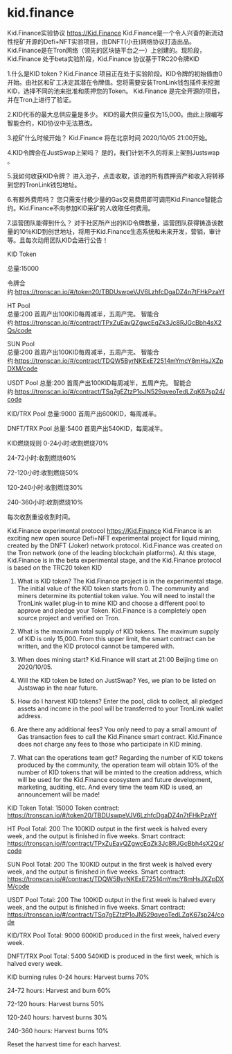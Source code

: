 # kid.finance
Kid.Finance实验协议
https://Kid.Finance
Kid.Finance是一个令人兴奋的新流动性挖矿开源的Defi+NFT实验项目，由DNFT(小丑)网络协议打造出品。
Kid.Finance是在Tron网络（领先的区块链平台之一）上创建的。现阶段，Kid.Finance 处于beta实验阶段，Kid.Finance 协议基于TRC20令牌KID

1.什么是KID token ?
Kid.Finance 项目正在处于实验阶段。KID令牌的初始值由0开始。由社区和矿工决定其潜在令牌值。您将需要安装TronLink钱包插件来挖掘KID，选择不同的池来批准和质押您的Token。
Kid.Finance 是完全开源的项目，并在Tron上进行了验证。

2.KID代币的最大总供应量是多少。
KID的最大供应量仅为15,000。由此上限编写智能合约，KID协议中无法篡改。

3.挖矿什么时候开始？
Kid.Finance 将在北京时间 2020/10/05 21:00开始。

4.KID令牌会在JustSwap上架吗？
是的，我们计划不久的将来上架到Justswap 。

5.我如何收获KID令牌？
进入池子，点击收取，该池的所有质押资产和收入将转移到您的TronLink钱包地址。

6.有额外费用吗？
您只需支付极少量的Gas交易费用即可调用Kid.Finance智能合约。Kid.Finance不向参加KID采矿的人收取任何费用。

7.运营团队能得到什么？
对于社区所产出的KID令牌数量，运营团队获得铸造该数量的10％KID到创世地址，将用于Kid.Finance生态系统和未来开发，营销，审计等。且每次动用团队KID会进行公告！

KID Token

总量:15000

令牌合约:https://tronscan.io/#/token20/TBDUswpeVJV6LzhfcDgaDZ4n7tFHkPzaYf

HT Pool      
总量:200 
首周产出100KID每周减半，五周产完。
智能合约:https://tronscan.io/#/contract/TPxZuEavQZgwcEqZk3Jc8RJGcBbh4sX2Qs/code

SUN Pool   
总量:200
首周产出100KID每周减半，五周产完。
智能合约:https://tronscan.io/#/contract/TDQW5ByrNKExE72514mYmcY8mHsJXZpDXM/code

USDT Pool 
总量:200
首周产出100KID每周减半，五周产完。
智能合约:https://tronscan.io/#/contract/TSq7gEZtzP1oJN529qveoTedLZqK67sp24/code

KID/TRX Pool
总量:9000
首周产出600KID，每周减半。

DNFT/TRX Pool
总量:5400
首周产出540KID，每周减半。

KID燃烧规则
0-24小时:收割燃烧70%

24-72小时:收割燃烧60%

72-120小时:收割燃烧50%

120-240小时:收割燃烧30%

240-360小时:收割燃烧10%

每次收割重设收割时间。

Kid.Finance experimental protocol
https://Kid.Finance
Kid.Finance is an exciting new open source Defi+NFT experimental project for liquid mining, created by the DNFT (Joker) network protocol.
Kid.Finance was created on the Tron network (one of the leading blockchain platforms). At this stage, Kid.Finance is in the beta experimental stage, and the Kid.Finance protocol is based on the TRC20 token KID

1. What is KID token?
The Kid.Finance project is in the experimental stage. The initial value of the KID token starts from 0. The community and miners determine its potential token value. You will need to install the TronLink wallet plug-in to mine KID and choose a different pool to approve and pledge your Token.
Kid.Finance is a completely open source project and verified on Tron.

2. What is the maximum total supply of KID tokens.
The maximum supply of KID is only 15,000. From this upper limit, the smart contract can be written, and the KID protocol cannot be tampered with.

3. When does mining start?
Kid.Finance will start at 21:00 Beijing time on 2020/10/05.

4. Will the KID token be listed on JustSwap?
Yes, we plan to be listed on Justswap in the near future.

5. How do I harvest KID tokens?
Enter the pool, click to collect, all pledged assets and income in the pool will be transferred to your TronLink wallet address.

6. Are there any additional fees?
You only need to pay a small amount of Gas transaction fees to call the Kid.Finance smart contract. Kid.Finance does not charge any fees to those who participate in KID mining.

7. What can the operations team get?
Regarding the number of KID tokens produced by the community, the operation team will obtain 10% of the number of KID tokens that will be minted to the creation address, which will be used for the Kid.Finance ecosystem and future development, marketing, auditing, etc. And every time the team KID is used, an announcement will be made!

KID Token
Total: 15000
Token contract: https://tronscan.io/#/token20/TBDUswpeVJV6LzhfcDgaDZ4n7tFHkPzaYf

HT Pool
Total: 200
The 100KID output in the first week is halved every week, and the output is finished in five weeks.
Smart contract: https://tronscan.io/#/contract/TPxZuEavQZgwcEqZk3Jc8RJGcBbh4sX2Qs/code

SUN Pool
Total: 200
The 100KID output in the first week is halved every week, and the output is finished in five weeks.
Smart contract: https://tronscan.io/#/contract/TDQW5ByrNKExE72514mYmcY8mHsJXZpDXM/code

USDT Pool
Total: 200
The 100KID output in the first week is halved every week, and the output is finished in five weeks.
Smart contract: https://tronscan.io/#/contract/TSq7gEZtzP1oJN529qveoTedLZqK67sp24/code

KID/TRX Pool
Total: 9000
600KID produced in the first week, halved every week.

DNFT/TRX Pool
Total: 5400
540KID is produced in the first week, which is halved every week.

KID burning rules
0-24 hours: Harvest burns 70%

24-72 hours: Harvest and burn 60%

72-120 hours: Harvest burns 50%

120-240 hours: harvest burns 30%

240-360 hours: Harvest burns 10%

Reset the harvest time for each harvest.
